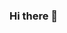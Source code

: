 ### Hi there 👋

<!--
**avarela6630/avarela6630** is a ✨ _special_ ✨ repository because its `README.md` (this file) appears on your GitHub profile.

Here are some ideas to get you started:

- 🔭 I’m currently working on Transcriptional Fusions
- 🌱 I’m currently learning: Python, R and Bash 
- 👯 I’m looking to collaborate on anything related to coffee science 
- 🤔 I’m looking for help with ..
- 💬 Ask me about ...
- 📫 avarela@lcg.unam.mx
- 😄 Pronouns: ...
- ⚡ Home barista 
-->
